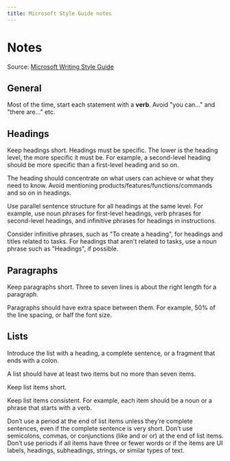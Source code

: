 ```yaml
---
title: Microsoft Style Guide notes
---
```


# Notes
Source: [Microsoft Writing Style Guide](https://learn.microsoft.com/en-us/style-guide/welcome/)

## General
Most of the time, start each statement with a **verb**. Avoid "you can..." and "there are..." etc.

## Headings
Keep headings short.
Headings must be specific. The lower is the heading level, the more specific it must be. For example, a second-level heading should be more specific than a first-level heading and so on.

The heading should concentrate on what users can achieve or what they need to know.
Avoid mentioning products/features/functions/commands and so on in headings.

Use parallel sentence structure for all headings at the same level. For example, use noun phrases for first-level headings, verb phrases for second-level headings, and infinitive phrases for headings in instructions.

Consider infinitive phrases, such as "To create a heading", for headings and titles related to tasks. For headings that aren't related to tasks, use a noun phrase such as "Headings", if possible.

## Paragraphs
Keep paragraphs short. Three to seven lines is about the right length for a paragraph.

Paragraphs should have extra space between them. For example, 50% of the line spacing, or half the font size.

## Lists
Introduce the list with a heading, a complete sentence, or a fragment that ends with a colon.

A list should have at least two items but no more than seven items.

Keep list items short.

Keep list items consistent. For example, each item should be a noun or a phrase that starts with a verb.

Don’t use a period at the end of list items unless they’re complete sentences, even if the complete sentence is very short. Don’t use semicolons, commas, or conjunctions (like and or or) at the end of list items.
Don’t use periods if all items have three or fewer words or if the items are UI labels, headings, subheadings, strings, or similar types of text.
